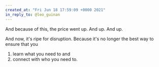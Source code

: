 ```yaml
---
created_at: "Fri Jun 18 17:59:09 +0000 2021"
in_reply_to: @leo_guinan
---
```


And because of this, the price went up. And up. And up.

And now, it's ripe for disruption. Because it's no longer the best way to ensure that you 
1. learn what you need to and 
2. connect with who you need to.